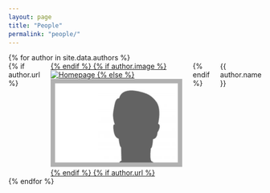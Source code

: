 ```yaml
---
layout: page
title: "People"
permalink: "people/"
---
```


<div class="row">
{% for author in site.data.authors %}
  <div class="small-3 columns">
    {% if author.url %}
      <a target="_blank" href="{{ author.url }}">
    {% endif %}
    {% if author.image %}
    <img src="../assets/{{ author.image }}" alt="Homepage" style="height:100px">
    {% else %}
      <img src="../assets/img/anonymous.png" alt="Homepage" style="height=100px">
    {% endif %}
    {% if author.url %}
      </a>
    {% endif %}
    <div class="desc">{{ author.name }}</div>
  </div>
{% endfor %}
</div>
